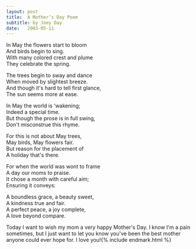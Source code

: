 ```yaml
---
layout:	post
title:	A Mother’s Day Poem
subtitle: by Joey Day
date:	2003-05-11
---
```


In May the flowers start to bloom  
And birds begin to sing.  
With many colored crest and plume  
They celebrate the spring.

The trees begin to sway and dance  
When moved by slightest breeze.  
And though it's hard to tell first glance,  
The sun seems more at ease.

In May the world is ’wakening;  
Indeed a special time.  
But though the prose is in full swing,  
Don't misconstrue this rhyme.

For this is not about May trees,  
May birds, May flowers fair.  
But reason for the placement of  
A holiday that's there.

For when the world was wont to frame  
A day our moms to praise.  
It chose a month with careful aim;  
Ensuring it conveys:

A boundless grace, a beauty sweet,  
A kindness true and fair.  
A perfect peace, a joy complete,  
A love beyond compare.

Today I want to wish my mom a very happy Mother's Day. I know I'm a pain sometimes, but I just want to let you know you've been the best mother anyone could ever hope for. I love you!{% include endmark.html %}